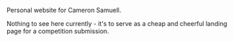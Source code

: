 Personal website for Cameron Samuell. 

Nothing to see here currently - it's to serve as a cheap and cheerful landing page for a competition submission. 
